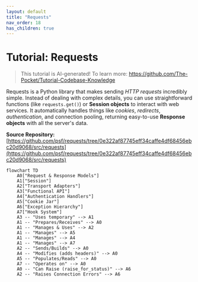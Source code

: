 ```yaml
---
layout: default
title: "Requests"
nav_order: 18
has_children: true
---
```


# Tutorial: Requests

> This tutorial is AI-generated! To learn more: https://github.com/The-Pocket/Tutorial-Codebase-Knowledge

Requests is a Python library that makes sending *HTTP requests* incredibly simple.
Instead of dealing with complex details, you can use straightforward functions (like `requests.get()`) or **Session objects** to interact with web services.
It automatically handles things like *cookies*, *redirects*, *authentication*, and connection pooling, returning easy-to-use **Response objects** with all the server's data.


**Source Repository:** [https://github.com/psf/requests/tree/0e322af87745eff34caffe4df68456ebc20d9068/src/requests](https://github.com/psf/requests/tree/0e322af87745eff34caffe4df68456ebc20d9068/src/requests)

```mermaid
flowchart TD
    A0["Request & Response Models"]
    A1["Session"]
    A2["Transport Adapters"]
    A3["Functional API"]
    A4["Authentication Handlers"]
    A5["Cookie Jar"]
    A6["Exception Hierarchy"]
    A7["Hook System"]
    A3 -- "Uses temporary" --> A1
    A1 -- "Prepares/Receives" --> A0
    A1 -- "Manages & Uses" --> A2
    A1 -- "Manages" --> A5
    A1 -- "Manages" --> A4
    A1 -- "Manages" --> A7
    A2 -- "Sends/Builds" --> A0
    A4 -- "Modifies (adds headers)" --> A0
    A5 -- "Populates/Reads" --> A0
    A7 -- "Operates on" --> A0
    A0 -- "Can Raise (raise_for_status)" --> A6
    A2 -- "Raises Connection Errors" --> A6
```
